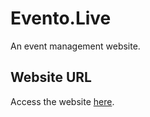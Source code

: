 # Evento.Live

An event management website.

## Website URL

Access the website [here](https://brave-grass-09fa6f710.3.azurestaticapps.net/).

